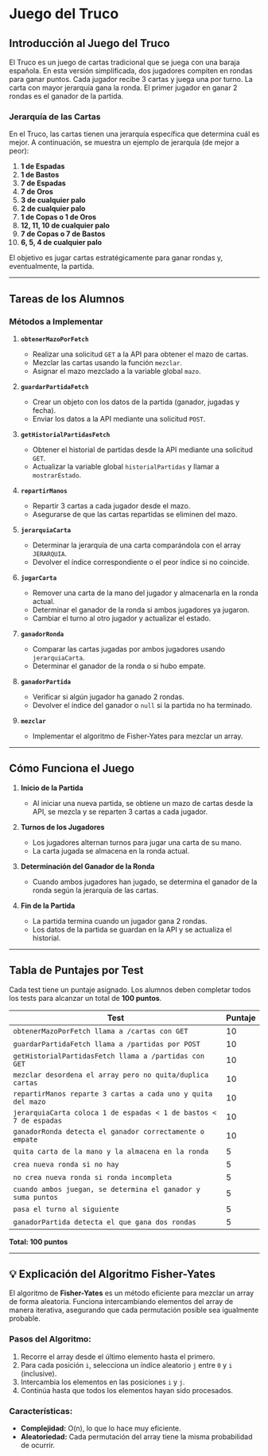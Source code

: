 # Juego del Truco

## Introducción al Juego del Truco

El Truco es un juego de cartas tradicional que se juega con una baraja española. En esta versión simplificada, dos jugadores compiten en rondas para ganar puntos. Cada jugador recibe 3 cartas y juega una por turno. La carta con mayor jerarquía gana la ronda. El primer jugador en ganar 2 rondas es el ganador de la partida.

### Jerarquía de las Cartas

En el Truco, las cartas tienen una jerarquía específica que determina cuál es mejor. A continuación, se muestra un ejemplo de jerarquía (de mejor a peor):

1. **1 de Espadas**
2. **1 de Bastos**
3. **7 de Espadas**
4. **7 de Oros**
5. **3 de cualquier palo**
6. **2 de cualquier palo**
7. **1 de Copas o 1 de Oros**
8. **12, 11, 10 de cualquier palo**
9. **7 de Copas o 7 de Bastos**
10. **6, 5, 4 de cualquier palo**

El objetivo es jugar cartas estratégicamente para ganar rondas y, eventualmente, la partida.

---

## Tareas de los Alumnos

### Métodos a Implementar

1. **`obtenerMazoPorFetch`**
    - Realizar una solicitud `GET` a la API para obtener el mazo de cartas.
    - Mezclar las cartas usando la función `mezclar`.
    - Asignar el mazo mezclado a la variable global `mazo`.

2. **`guardarPartidaFetch`**
    - Crear un objeto con los datos de la partida (ganador, jugadas y fecha).
    - Enviar los datos a la API mediante una solicitud `POST`.

3. **`getHistorialPartidasFetch`**
    - Obtener el historial de partidas desde la API mediante una solicitud `GET`.
    - Actualizar la variable global `historialPartidas` y llamar a `mostrarEstado`.

4. **`repartirManos`**
    - Repartir 3 cartas a cada jugador desde el mazo.
    - Asegurarse de que las cartas repartidas se eliminen del mazo.

5. **`jerarquiaCarta`**
    - Determinar la jerarquía de una carta comparándola con el array `JERARQUIA`.
    - Devolver el índice correspondiente o el peor índice si no coincide.

6. **`jugarCarta`**
    - Remover una carta de la mano del jugador y almacenarla en la ronda actual.
    - Determinar el ganador de la ronda si ambos jugadores ya jugaron.
    - Cambiar el turno al otro jugador y actualizar el estado.

7. **`ganadorRonda`**
    - Comparar las cartas jugadas por ambos jugadores usando `jerarquiaCarta`.
    - Determinar el ganador de la ronda o si hubo empate.

8. **`ganadorPartida`**
    - Verificar si algún jugador ha ganado 2 rondas.
    - Devolver el índice del ganador o `null` si la partida no ha terminado.

9. **`mezclar`**
    - Implementar el algoritmo de Fisher-Yates para mezclar un array.

---

## Cómo Funciona el Juego

1. **Inicio de la Partida**
    - Al iniciar una nueva partida, se obtiene un mazo de cartas desde la API, se mezcla y se reparten 3 cartas a cada jugador.

2. **Turnos de los Jugadores**
    - Los jugadores alternan turnos para jugar una carta de su mano.
    - La carta jugada se almacena en la ronda actual.

3. **Determinación del Ganador de la Ronda**
    - Cuando ambos jugadores han jugado, se determina el ganador de la ronda según la jerarquía de las cartas.

4. **Fin de la Partida**
    - La partida termina cuando un jugador gana 2 rondas.
    - Los datos de la partida se guardan en la API y se actualiza el historial.

---

## Tabla de Puntajes por Test

Cada test tiene un puntaje asignado. Los alumnos deben completar todos los tests para alcanzar un total de **100 puntos**.

| **Test**                                      | **Puntaje** |
|-----------------------------------------------|-------------|
| `obtenerMazoPorFetch llama a /cartas con GET` | 10          |
| `guardarPartidaFetch llama a /partidas por POST` | 10       |
| `getHistorialPartidasFetch llama a /partidas con GET` | 10    |
| `mezclar desordena el array pero no quita/duplica cartas` | 10 |
| `repartirManos reparte 3 cartas a cada uno y quita del mazo` | 10 |
| `jerarquiaCarta coloca 1 de espadas < 1 de bastos < 7 de espadas` | 10 |
| `ganadorRonda detecta el ganador correctamente o empate` | 10   |
| `quita carta de la mano y la almacena en la ronda`         | 5    |
| `crea nueva ronda si no hay`                              | 5    |
| `no crea nueva ronda si ronda incompleta`                 | 5    |
| `cuando ambos juegan, se determina el ganador y suma puntos` | 5  |
| `pasa el turno al siguiente`                              | 5    |
| `ganadorPartida detecta el que gana dos rondas`           | 5    |

**Total: 100 puntos**

---

## 💡 Explicación del Algoritmo Fisher-Yates

El algoritmo de **Fisher-Yates** es un método eficiente para mezclar un array de forma aleatoria. Funciona intercambiando elementos del array de manera iterativa, asegurando que cada permutación posible sea igualmente probable.

### Pasos del Algoritmo:
1. Recorre el array desde el último elemento hasta el primero.
2. Para cada posición `i`, selecciona un índice aleatorio `j` entre `0` y `i` (inclusive).
3. Intercambia los elementos en las posiciones `i` y `j`.
4. Continúa hasta que todos los elementos hayan sido procesados.

### Características:
- **Complejidad:** O(n), lo que lo hace muy eficiente.
- **Aleatoriedad:** Cada permutación del array tiene la misma probabilidad de ocurrir.